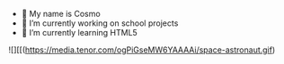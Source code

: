 
- 🤙 My name is Cosmo
- 🔭 I’m currently working on school projects
- 🌱 I’m currently learning HTML5

![][[(https://media.tenor.com/ogPiGseMW6YAAAAi/space-astronaut.gif)
